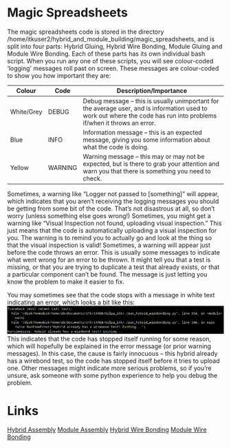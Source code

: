 # Magic Spreadsheets

The magic spreadsheets code is stored in the directory /home/itkuser2/hybrid_and_module_building/magic_spreadsheets, and is split into four parts: Hybrid Gluing, Hybrid Wire Bonding, Module Gluing and Module Wire Bonding. Each of these parts has its own individual bash script.
When you run any one of these scripts, you will see colour-coded ‘logging’ messages roll past on screen. These messages are colour-coded to show you how important they are:

| Colour | Code | Description/Importance |
| ------ | ---- | ---------------------- |
| White/Grey | DEBUG | Debug message – this is usually unimportant for the average user, and is information used to work out where the code has run into problems if/when it throws an error. |
| Blue | INFO | Information message – this is an expected message, giving you some information about what the code is doing. |
| Yellow | WARNING | Warning message – this may or may not be expected, but is there to grab your attention and warn you that there is something you need to check.|

Sometimes, a warning like “Logger not passed to [something]” will appear, which indicates that you aren’t receiving the logging messages you should be getting from some bit of the code. That’s not disastrous at all, so don’t worry (unless something else goes wrong!)
Sometimes, you might get a warning like “Visual Inspection not found, uploading visual inspection.” This just means that the code is automatically uploading a visual inspection for you. The warning is to remind you to actually go and look at the thing so that the visual inspection is valid!
Sometimes, a warning will appear just before the code throws an error. This is usually some messages to indicate what went wrong for an error to be thrown. It might tell you that a test is missing, or that you are trying to duplicate a test that already exists, or that a particular component can’t be found. The message is just letting you know the problem to make it easier to fix.

You may sometimes see that the code stops with a message in white text indicating an error, which looks a bit like this:
![Error Message Example](./pictures/pic9.png)
This indicates that the code has stopped itself running for some reason, which will hopefully be explained in the error message (or prior warning messages). In this case, the cause is fairly innocuous – this hybrid already has a wirebond test, so the code has stopped itself before it tries to upload one. Other messages might indicate more serious problems, so if you’re unsure, ask someone with some python experience to help you debug the problem.

# Links
[Hybrid Assembly](./magicspreadsheets_hybridassembly.md)
[Module Assembly](./magicspreadsheets_moduleassembly.md)
[Hybrid Wire Bonding](./magicspreadsheets_hybridwirebonding.md)
[Module Wire Bonding](./magicspreadsheets_modulewirebonding.md)
